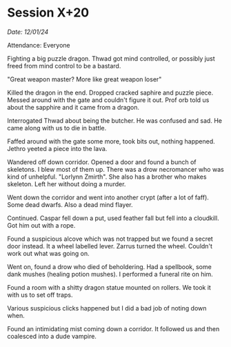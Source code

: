 # Session X+20

_Date: 12/01/24_

Attendance: Everyone

Fighting a big puzzle dragon. Thwad got mind controlled, or possibly just freed from mind control to be a bastard.

"Great weapon master? More like great weapon loser"

Killed the dragon in the end. Dropped cracked saphire and puzzle piece. Messed around with the gate and couldn't figure it out. Prof orb told us about the sapphire and it came from a dragon.

Interrogated Thwad about being the butcher. He was confused and sad. He came along with us to die in battle.

Faffed around with the gate some more, took bits out, nothing happened. Jethro yeeted a piece into the lava.

Wandered off down corridor. Opened a door and found a bunch of skeletons. I blew most of them up. There was a drow necromancer who was kind of unhelpful. "Lorlynn Zmirth". She also has a brother who makes skeleton. Left her without doing a murder.

Went down the corridor and went into another crypt (after a lot of faff). Some dead dwarfs. Also a dead mind flayer.

Continued. Caspar fell down a put, used feather fall but fell into a cloudkill. Got him out with a rope.

Found a suspicious alcove which was not trapped but we found a secret door instead. It a wheel labelled lever. Zarrus turned the wheel. Couldn't work out what was going on.

Went on, found a drow who died of beholdering. Had a spellbook, some dank mushes (healing potion mushes). I performed a funeral rite on him.

Found a room with a shitty dragon statue mounted on rollers. We took it with us to set off traps.

Various suspicious clicks happened but I did a bad job of noting down when.

Found an intimidating mist coming down a corridor. It followed us and then coalesced into a dude vampire.
